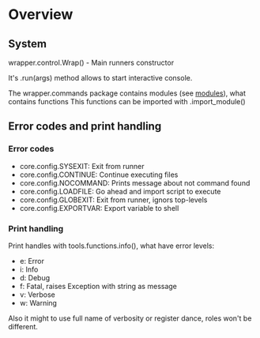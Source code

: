 # Overview

## System

wrapper.control.Wrap() - Main runners constructor

It's .run(args) method allows to start interactive console.

The wrapper.commands package contains modules (see [modules](modules.md)), what contains functions
This functions can be imported with .import_module()

## Error codes and print handling

### Error codes

- core.config.SYSEXIT: Exit from runner
- core.config.CONTINUE: Continue executing files
- core.config.NOCOMMAND: Prints message about not command found
- core.config.LOADFILE: Go ahead and import script to execute
- core.config.GLOBEXIT: Exit from runner, ignors top-levels
- core.config.EXPORTVAR: Export variable to shell

### Print handling

Print handles with tools.functions.info(), what have error levels:

- e: Error
- i: Info
- d: Debug
- f: Fatal, raises Exception with string as message
- v: Verbose
- w: Warning

Also it might to use full name of verbosity or register dance, roles won't be different.
